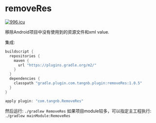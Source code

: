 # removeRes
[![996.icu](https://img.shields.io/badge/link-996.icu-red.svg)](https://996.icu)


移除Android项目中没有使用到的资源文件和xml value.

集成:
```gradle
buildscript {
  repositories {
    maven {
      url "https://plugins.gradle.org/m2/"
    }
  }
  dependencies {
    classpath "gradle.plugin.com.tangnb.plugin:removeRes:1.0.5"
  }
}

apply plugin: "com.tangnb.RemoveRes"
```

然后运行:
`./gradlew RemoveRes`
如果项目module较多，可以指定主工程执行:
`./gradlew mainModule:RemoveRes`
